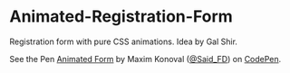 # Animated-Registration-Form
Registration form with pure CSS animations. Idea by Gal Shir.

<p data-height="265" data-theme-id="0" data-slug-hash="RazXVb" data-default-tab="css,result" data-user="Said_FD" data-embed-version="2" class="codepen">See the Pen <a href="http://codepen.io/Said_FD/pen/RazXVb/">Animated Form</a> by Maxim Konoval (<a href="http://codepen.io/Said_FD">@Said_FD</a>) on <a href="http://codepen.io">CodePen</a>.</p>
<script async src="//assets.codepen.io/assets/embed/ei.js"></script>
